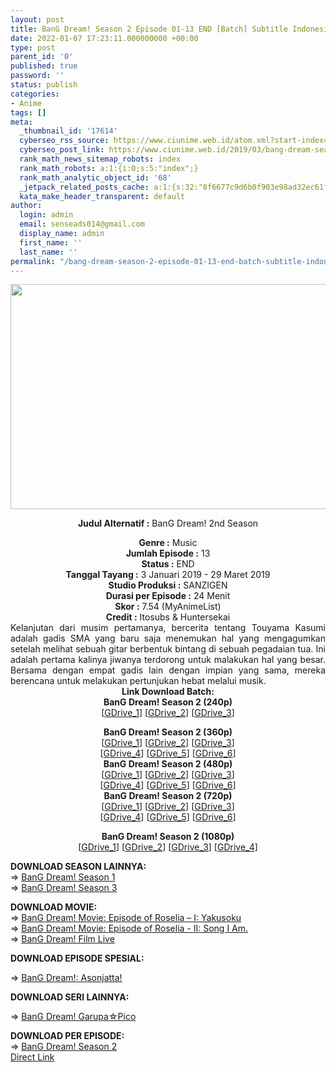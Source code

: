 ```yaml
---
layout: post
title: BanG Dream! Season 2 Episode 01-13 END [Batch] Subtitle Indonesia
date: 2022-01-07 17:23:11.000000000 +00:00
type: post
parent_id: '0'
published: true
password: ''
status: publish
categories:
- Anime
tags: []
meta:
  _thumbnail_id: '17614'
  cyberseo_rss_source: https://www.ciunime.web.id/atom.xml?start-index=2851&max-results=150
  cyberseo_post_link: https://www.ciunime.web.id/2019/03/bang-dream-season-2-episode-01-13-end.html
  rank_math_news_sitemap_robots: index
  rank_math_robots: a:1:{i:0;s:5:"index";}
  rank_math_analytic_object_id: '68'
  _jetpack_related_posts_cache: a:1:{s:32:"8f6677c9d6b0f903e98ad32ec61f8deb";a:2:{s:7:"expires";i:1652101122;s:7:"payload";a:0:{}}}
  kata_make_header_transparent: default
author:
  login: admin
  email: senseads014@gmail.com
  display_name: admin
  first_name: ''
  last_name: ''
permalink: "/bang-dream-season-2-episode-01-13-end-batch-subtitle-indonesia/"
---
```

<div style="text-align: center;">
<div style="text-align: left;">
<div class="separator" style="clear: both; text-align: center;"><img border="0" data-original-height="720" data-original-width="1280" height="360" src="{{ site.baseurl }}/assets/2022/01/BanG%2BDream%2521%2BSeason%2B2.jpg" width="640" /></div>
<p></div>
<p><b>Judul</b><b><b> Alternatif</b> :</b> BanG Dream! 2nd Season</div>
<div style="text-align: center;"><b><b>Genre :</b></b> Music</div>
<div style="text-align: center;"><b>Jumlah Episode :</b> 13<br /><b>Status :</b> END<br /><b>Tanggal Tayang :</b> 3 Januari 2019 - 29 Maret 2019<br /><b>Studio Produksi :</b> SANZIGEN<br /><b>Durasi per Episode :</b> 24 Menit</div>
<div style="text-align: center;"><b>Skor :</b> 7.54 (MyAnimeList)<br /><b>Credit :</b> Itosubs &amp; Huntersekai</div>
<div style="text-align: center;"></div>
<div style="text-align: justify;">Kelanjutan dari musim pertamanya, bercerita tentang Touyama Kasumi adalah gadis SMA yang baru saja menemukan hal yang mengagumkan setelah melihat sebuah gitar berbentuk bintang di sebuah pegadaian tua. Ini adalah pertama kalinya jiwanya terdorong untuk malakukan hal yang besar. Bersama dengan empat gadis lain dengan impian yang sama, mereka berencana untuk melakukan pertunjukan hebat melalui musik.</div>
<div style="text-align: justify;"></div>
<div style="text-align: justify;"></div>
<div style="text-align: center;"><b>Link Download Batch:</b></div>
<div style="text-align: center;">
<div style="text-align: center;"><b>BanG Dream! Season 2 (240p)</b></div>
<div style="text-align: center;">[<a href="https://drive.google.com/uc?id=1pfthZdO88M9MqMFmgBUj7iy2P_wSNp9W" target="_blank" rel="noopener">GDrive_1</a>] [<a href="https://drive.google.com/uc?id=1XgpSpuh7adfoebK5aqlYAEHXhn625az0" target="_blank" rel="noopener">GDrive_2</a>] [<a href="https://drive.google.com/uc?export=download&amp;id=1Nmu1IrcfaONgAUoXxodbCuI3c2Gc_rUy" target="_blank" rel="noopener">GDrive_3</a>]</p>
</div>
</div>
<div style="text-align: center;"><b>BanG Dream! Season 2 (360p)</b></div>
<div style="text-align: center;">[<a href="https://drive.google.com/uc?id=1Wo2_Qq55QRViwPePPaUNqERIcHF_FC7T" target="_blank" rel="noopener">GDrive_1</a>] [<a href="https://drive.google.com/uc?id=1WkP8G3XpVQysCiTB4ckvJ_yQSxjvbwLH" target="_blank" rel="noopener">GDrive_2</a>] [<a href="https://drive.google.com/uc?id=1RQnefYqjYq1HLvQOhaH4zDCEPqZ4t9Bj" target="_blank" rel="noopener">GDrive_3</a>]<br />[<a href="https://drive.google.com/uc?id=1f8_1Um2cAT6YRsPZWQntq0N2CXj4RIq4" target="_blank" rel="noopener">GDrive_4</a>] [<a href="https://drive.google.com/uc?export=download&amp;id=1EDG2zMX0KjL8X06Gjb-ieti0S7DwVXDk" target="_blank" rel="noopener">GDrive_5</a>] [<a href="https://drive.google.com/uc?id=1PLKE3f1bpGVmXoo8_zLF75Fl7SCVb8Wb" target="_blank" rel="noopener">GDrive_6</a>]</div>
<div style="text-align: center;"></div>
<div style="text-align: center;"><b>BanG Dream! Season 2 (480p)</b><br />[<a href="https://drive.google.com/uc?id=1rjUON3lAku52RDPiJsVRDXppZxo_Tv_o" target="_blank" rel="noopener">GDrive_1</a>] [<a href="https://drive.google.com/uc?id=1qpuhe_M71LzuUUGaXfm0d_2ospLpZQX3" target="_blank" rel="noopener">GDrive_2</a>] [<a href="https://drive.google.com/uc?id=1y4tRct2vXQQgntN8ZIQ_kKGNaK8UPwTI" target="_blank" rel="noopener">GDrive_3</a>]<br />[<a href="https://drive.google.com/uc?id=1tHK7kViFzlTEIuBAw_gNwggjcvGGAl9I" target="_blank" rel="noopener">GDrive_4</a>] [<a href="https://drive.google.com/uc?export=download&amp;id=19XW27lbcjgHFaVIjbVVc3bN67z6jLdCs" target="_blank" rel="noopener">GDrive_5</a>] [<a href="https://drive.google.com/uc?id=1MD9B5lIo1oh4_N2LhvcVKLo1IYsOxhbj" target="_blank" rel="noopener">GDrive_6</a>]</div>
<div style="text-align: center;"><b>BanG Dream! Season 2 (720p)</b><br />[<a href="https://drive.google.com/uc?id=1LRgsCpOGbu28UjJKPSkIpalXxzs_ZW0h" target="_blank" rel="noopener">GDrive_1</a>] [<a href="https://drive.google.com/uc?id=1ngnCwxb2iVkqUKWeqH4tHWdaaOUl0lOf" target="_blank" rel="noopener">GDrive_2</a>] [<a href="https://drive.google.com/uc?id=12M3qsnSkO8g1eM8WNokIGd-1XW_nsxcL" target="_blank" rel="noopener">GDrive_3</a>]<br />[<a href="https://drive.google.com/uc?id=1CkYpMrzJDFctwdP9lHbe4ZjI9RwOnd3K" target="_blank" rel="noopener">GDrive_4</a>] [<a href="https://drive.google.com/uc?export=download&amp;id=1f0LDC1KdQa6ie9wo7AYAdJ1vQb-s7reK" target="_blank" rel="noopener">GDrive_5</a>] [<a href="https://drive.google.com/uc?id=1cgrn_QjLSBg4gNXTLVuSuLurQ4q3HwAA" target="_blank" rel="noopener">GDrive_6</a>]</p>
<p><b>BanG Dream! Season 2 (1080p)</b><br />[<a href="https://drive.google.com/uc?id=1_AUzW7ZcXqytJGMrmPGk7904YPegPeU7" target="_blank" rel="noopener">GDrive_1</a>] [<a href="https://drive.google.com/uc?id=1YONKdVeIwGqa54mh_GnLoV91sDD3XJ9S" target="_blank" rel="noopener">GDrive_2</a>] [<a href="https://drive.google.com/uc?export=download&amp;id=1wbHh3oOdjaA-bVnXipClAGxWGsSXGqOQ" target="_blank" rel="noopener">GDrive_3</a>] [<a href="https://drive.google.com/uc?id=1KXdUjXFBDZ0iJbEKAC492vi7t2cvnHKS" target="_blank" rel="noopener">GDrive_4</a>]
<div style="text-align: justify;"></div>
<div style="text-align: justify;">
<div></div>
<div><b>DOWNLOAD SEASON LAINNYA:</b></div>
<div></div>
<div>=&gt;&nbsp;<a href="https://www.ciunime.web.id/2019/01/bang-dream-season-1-episode-01-13-end.html" target="_blank" rel="noopener">BanG Dream! Season 1</a></div>
<div>=&gt;&nbsp;<a href="https://www.ciunime.web.id/2020/04/bang-dream-season-3-episode-01-13-end.html" target="_blank" rel="noopener">BanG Dream! Season 3</a></p>
<div><b>DOWNLOAD MOVIE:</b></div>
<div></div>
<div>=&gt;&nbsp;<a href="https://www.ciunime.web.id/2022/01/bang-dream-movie-episode-of-roselia-i.html" target="_blank" rel="noopener">BanG Dream! Movie: Episode of Roselia – I: Yakusoku</a></div>
<div>=&gt;&nbsp;<a href="https://www.ciunime.web.id/2022/01/bang-dream-movie-episode-of-roselia-ii.html" target="_blank" rel="noopener">BanG Dream! Movie: Episode of Roselia - II: Song I Am.</a></div>
<div>=&gt;&nbsp;<a href="https://www.ciunime.web.id/2020/02/bang-dream-film-live-movie-subtitle.html" target="_blank" rel="noopener">BanG Dream! Film Live</a></div>
<div></div>
<p><b>DOWNLOAD EPISODE SPESIAL:</b></p>
<p>=&gt;&nbsp;<a href="https://www.ciunime.web.id/2019/07/bang-dream-asonjatta-spesial-subtitle.html" target="_blank" rel="noopener">BanG Dream!: Asonjatta!</a></p>
<p><b>DOWNLOAD SERI LAINNYA:</b></p>
<p>=&gt;&nbsp;<a href="https://www.ciunime.web.id/2019/03/bang-dream-garupapico-episode-01-26-end.html" target="_blank" rel="noopener">BanG Dream! Garupa☆Pico</a></div>
</div>
<div style="text-align: justify;">
<div style="text-align: justify;"></div>
</div>
<div style="text-align: left;"><b><b>DOWNLOAD </b>PER EPISODE:</b></div>
<div style="text-align: left;">=&gt; <a href="https://www.ciunime.web.id/2019/02/bang-dream-season-2-subtitle-indonesia.html" target="_blank" rel="noopener">BanG Dream! Season 2</a></div>
<div style="text-align: left;"></div>
</div>
<link rel="stylesheet" href="https://cdnjs.cloudflare.com/ajax/libs/font-awesome/4.7.0/css/font-awesome.min.css" />
<div class="divbtn"> <a href="https://handymansurrender.com/fihup8buzv?key=94550f7ce39444073321dde3b8782f97" class="btn"><i class="fa fa-download"></i> Direct Link</a> </div>
